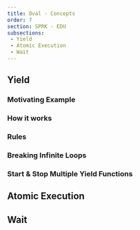 ```yaml
---
title: Oval - Concepts
order: 7
section: SPRK - EDU
subsections:
 - Yield
 - Atomic Execution
 - Wait
---
```


## Yield
### Motivating Example
### How it works
### Rules
### Breaking Infinite Loops
### Start & Stop Multiple Yield Functions

## Atomic Execution

## Wait